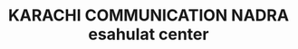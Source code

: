 ---
title: "KARACHI COMMUNICATION NADRA esahulat center"
url: /karachi/karachi-communication-nadra-esahulat-center/
shop: Allgemein
---